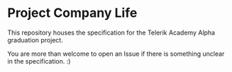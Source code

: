 # Project Company Life

This repository houses the specification for the Telerik Academy Alpha graduation project.

You are more than welcome to open an Issue if there is something unclear in the specification. :)
